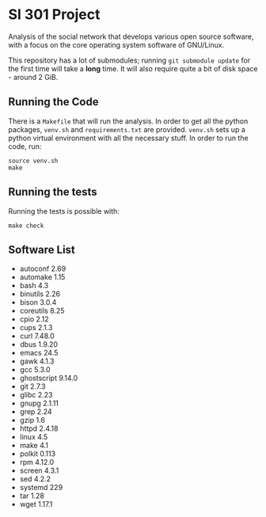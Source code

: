 # SI 301 Project

Analysis of the social network that develops various open source software, with
a focus on the core operating system software of GNU/Linux.

This repository has a lot of submodules; running `git submodule update` for the
first time will take a **long** time. It will also require quite a bit of disk
space - around 2 GiB.

## Running the Code
There is a `Makefile` that will run the analysis. In order to get all the
python packages, `venv.sh` and `requirements.txt` are provided. `venv.sh` sets
up a python virtual environment with all the necessary stuff. In order to run
the code, run:

    source venv.sh
    make

## Running the tests
Running the tests is possible with:

    make check

## Software List

* autoconf 2.69
* automake 1.15
* bash 4.3
* binutils 2.26
* bison 3.0.4
* coreutils 8.25
* cpio 2.12
* cups 2.1.3
* curl 7.48.0
* dbus 1.9.20
* emacs 24.5
* gawk 4.1.3
* gcc 5.3.0
* ghostscript 9.14.0
* git 2.7.3
* glibc 2.23
* gnupg 2.1.11
* grep 2.24
* gzip 1.6
* httpd 2.4.18
* linux 4.5
* make 4.1
* polkit 0.113
* rpm 4.12.0
* screen 4.3.1
* sed 4.2.2
* systemd 229
* tar 1.28
* wget 1.17.1
